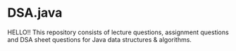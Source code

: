 # DSA.java
HELLO!!
This repository consists of lecture questions, assignment questions and DSA sheet questions for Java data structures &amp; algorithms.
